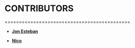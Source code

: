 # CONTRIBUTORS
============================================

* **[Jon Esteban](https://github.com/jonabasque)**

* **[Nico ](https://github.com/nicolaspazmundial)**
